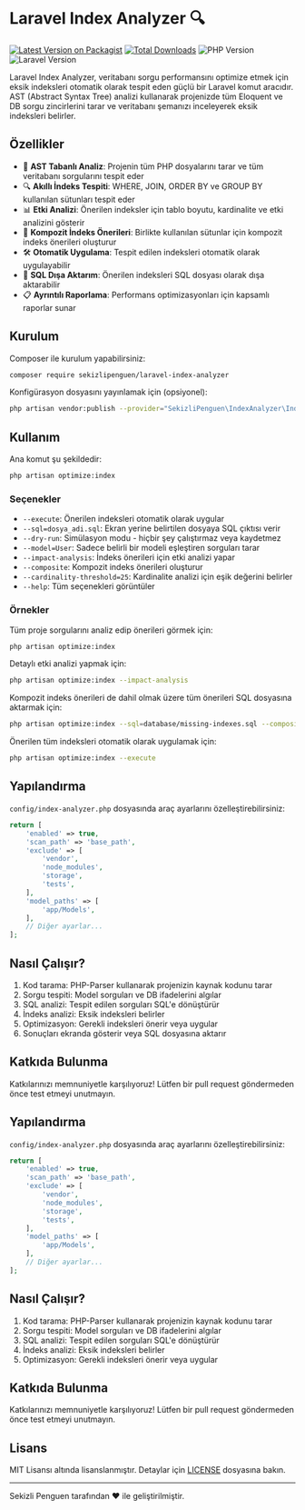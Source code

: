 # Laravel Index Analyzer 🔍

[![Latest Version on Packagist](https://img.shields.io/packagist/v/sekizlipenguen/laravel-index-analyzer.svg)](https://packagist.org/packages/sekizlipenguen/laravel-index-analyzer)
[![Total Downloads](https://img.shields.io/packagist/dt/sekizlipenguen/laravel-index-analyzer.svg)](https://packagist.org/packages/sekizlipenguen/laravel-index-analyzer)
![PHP Version](https://img.shields.io/badge/PHP-8.0%2B-blue)
![Laravel Version](https://img.shields.io/badge/Laravel-9.0%2B-orange)

Laravel Index Analyzer, veritabanı sorgu performansını optimize etmek için eksik indeksleri otomatik olarak tespit eden güçlü bir Laravel komut aracıdır. AST (Abstract Syntax Tree) analizi kullanarak projenizde tüm Eloquent ve DB sorgu zincirlerini tarar ve veritabanı şemanızı inceleyerek eksik indeksleri belirler.

## Özellikler

- 🧠 **AST Tabanlı Analiz**: Projenin tüm PHP dosyalarını tarar ve tüm veritabanı sorgularını tespit eder
- 🔍 **Akıllı İndeks Tespiti**: WHERE, JOIN, ORDER BY ve GROUP BY kullanılan sütunları tespit eder
- 📊 **Etki Analizi**: Önerilen indeksler için tablo boyutu, kardinalite ve etki analizini gösterir
- 🧩 **Kompozit İndeks Önerileri**: Birlikte kullanılan sütunlar için kompozit indeks önerileri oluşturur
- 🛠️ **Otomatik Uygulama**: Tespit edilen indeksleri otomatik olarak uygulayabilir
- 💾 **SQL Dışa Aktarım**: Önerilen indeksleri SQL dosyası olarak dışa aktarabilir
- 📋 **Ayrıntılı Raporlama**: Performans optimizasyonları için kapsamlı raporlar sunar

## Kurulum

Composer ile kurulum yapabilirsiniz:

```bash
composer require sekizlipenguen/laravel-index-analyzer
```

Konfigürasyon dosyasını yayınlamak için (opsiyonel):

```bash
php artisan vendor:publish --provider="SekizliPenguen\IndexAnalyzer\IndexAnalyzerServiceProvider"
```

## Kullanım

Ana komut şu şekildedir:

```bash
php artisan optimize:index
```

### Seçenekler

- `--execute`: Önerilen indeksleri otomatik olarak uygular
- `--sql=dosya_adi.sql`: Ekran yerine belirtilen dosyaya SQL çıktısı verir
- `--dry-run`: Simülasyon modu - hiçbir şey çalıştırmaz veya kaydetmez
- `--model=User`: Sadece belirli bir modeli eşleştiren sorguları tarar
- `--impact-analysis`: İndeks önerileri için etki analizi yapar
- `--composite`: Kompozit indeks önerileri oluşturur
- `--cardinality-threshold=25`: Kardinalite analizi için eşik değerini belirler
- `--help`: Tüm seçenekleri görüntüler

### Örnekler

Tüm proje sorgularını analiz edip önerileri görmek için:

```bash
php artisan optimize:index
```

Detaylı etki analizi yapmak için:

```bash
php artisan optimize:index --impact-analysis
```

Kompozit indeks önerileri de dahil olmak üzere tüm önerileri SQL dosyasına aktarmak için:

```bash
php artisan optimize:index --sql=database/missing-indexes.sql --composite
```

Önerilen tüm indeksleri otomatik olarak uygulamak için:

```bash
php artisan optimize:index --execute
```

## Yapılandırma

`config/index-analyzer.php` dosyasında araç ayarlarını özelleştirebilirsiniz:

```php
return [
    'enabled' => true,
    'scan_path' => 'base_path',
    'exclude' => [
        'vendor',
        'node_modules',
        'storage',
        'tests',
    ],
    'model_paths' => [
        'app/Models',
    ],
    // Diğer ayarlar...
];
```

## Nasıl Çalışır?

1. Kod tarama: PHP-Parser kullanarak projenizin kaynak kodunu tarar
2. Sorgu tespiti: Model sorguları ve DB ifadelerini algılar
3. SQL analizi: Tespit edilen sorguları SQL'e dönüştürür
4. İndeks analizi: Eksik indeksleri belirler
5. Optimizasyon: Gerekli indeksleri önerir veya uygular
6. Sonuçları ekranda gösterir veya SQL dosyasına aktarır

## Katkıda Bulunma

Katkılarınızı memnuniyetle karşılıyoruz! Lütfen bir pull request göndermeden önce test etmeyi unutmayın.

## Yapılandırma

`config/index-analyzer.php` dosyasında araç ayarlarını özelleştirebilirsiniz:

```php
return [
    'enabled' => true,
    'scan_path' => 'base_path',
    'exclude' => [
        'vendor',
        'node_modules',
        'storage',
        'tests',
    ],
    'model_paths' => [
        'app/Models',
    ],
    // Diğer ayarlar...
];
```

## Nasıl Çalışır?

1. Kod tarama: PHP-Parser kullanarak projenizin kaynak kodunu tarar
2. Sorgu tespiti: Model sorguları ve DB ifadelerini algılar
3. SQL analizi: Tespit edilen sorguları SQL'e dönüştürür
4. İndeks analizi: Eksik indeksleri belirler
5. Optimizasyon: Gerekli indeksleri önerir veya uygular

## Katkıda Bulunma

Katkılarınızı memnuniyetle karşılıyoruz! Lütfen bir pull request göndermeden önce test etmeyi unutmayın.

## Lisans

MIT Lisansı altında lisanslanmıştır. Detaylar için [LICENSE](LICENSE) dosyasına bakın.

---

Sekizli Penguen tarafından ❤️ ile geliştirilmiştir.
